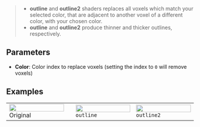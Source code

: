 > - **outline** and **outline2** shaders replaces all voxels which match your selected color, that are adjacent to another voxel of a different color, with your chosen color.
> - **outline** and **outline2** produce thinner and thicker outlines, respectively.

## Parameters

- **Color**: Color index to replace voxels (setting the index to `0` will remove voxels)

## Examples

<table>
    <tr>
        <td width="33%"><img width="100%" src="https://s3.amazonaws.com/misc.lachlanmcdonald.com/magicavoxel-shaders/caf97416-2a0d-4bde-a839-8f3f2d50e5a5/outline1.png" alt="">Original<td>
        <td width="33%"><img width="100%" src="https://s3.amazonaws.com/misc.lachlanmcdonald.com/magicavoxel-shaders/caf97416-2a0d-4bde-a839-8f3f2d50e5a5/outline2.png" alt=""><code>outline</code></td>
        <td width="33%"><img width="100%" src="https://s3.amazonaws.com/misc.lachlanmcdonald.com/magicavoxel-shaders/caf97416-2a0d-4bde-a839-8f3f2d50e5a5/outline3.png" alt=""><code>outline2</code></td>
    </tr>
</table>